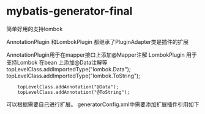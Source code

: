 # mybatis-generator-final
简单好用的支持lombok

AnnotationPlugin 和LombokPlugin 都继承了PluginAdapter类是插件的扩展

AnnotationPlugin用于在mapper接口上添加@Mapper注解
LombokPlugin 用于支持Lombok 在bean 上添加@Data注解等
topLevelClass.addImportedType("lombok.Data");
        topLevelClass.addImportedType("lombok.ToString");

        topLevelClass.addAnnotation("@Data");
        topLevelClass.addAnnotation("@ToString");
        
 可以根据需要自己进行扩展。
 generatorConfig.xml中需要添加扩展插件引用如下
 <plugin type="plugins.LombokPlugin" >
			<property name="hasLombok" value="true"/>
		</plugin>
		<plugin type="plugins.AnnotationPlugin">
			<property name="annotationClass" value="org.apache.ibatis.annotations.Mapper" />
			<property name="annotationName" value="@Mapper" />
		</plugin>
